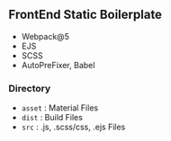 ## FrontEnd Static Boilerplate

- Webpack@5
- EJS
- SCSS
- AutoPreFixer, Babel

### Directory

- `asset` : Material Files
- `dist` : Build Files
- `src` : .js, .scss/css, .ejs Files
